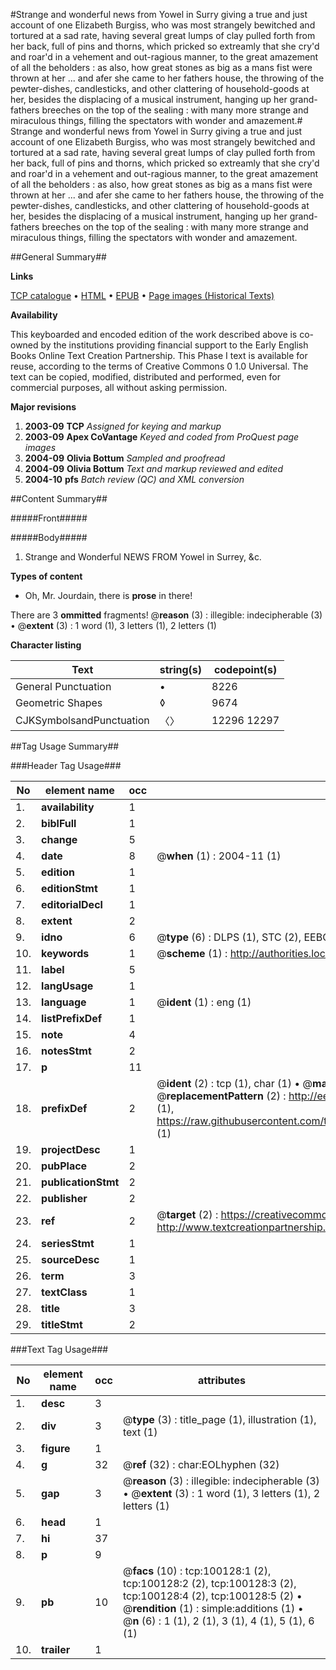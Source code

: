 #Strange and wonderful news from Yowel in Surry giving a true and just account of one Elizabeth Burgiss, who was most strangely bewitched and tortured at a sad rate, having several great lumps of clay pulled forth from her back, full of pins and thorns, which pricked so extreamly that she cry'd and roar'd in a vehement and out-ragious manner, to the great amazement of all the beholders : as also, how great stones as big as a mans fist were thrown at her ... and afer she came to her fathers house, the throwing of the pewter-dishes, candlesticks, and other clattering of household-goods at her, besides the displacing of a musical instrument, hanging up her grand-fathers breeches on the top of the sealing : with many more strange and miraculous things, filling the spectators with wonder and amazement.#
Strange and wonderful news from Yowel in Surry giving a true and just account of one Elizabeth Burgiss, who was most strangely bewitched and tortured at a sad rate, having several great lumps of clay pulled forth from her back, full of pins and thorns, which pricked so extreamly that she cry'd and roar'd in a vehement and out-ragious manner, to the great amazement of all the beholders : as also, how great stones as big as a mans fist were thrown at her ... and afer she came to her fathers house, the throwing of the pewter-dishes, candlesticks, and other clattering of household-goods at her, besides the displacing of a musical instrument, hanging up her grand-fathers breeches on the top of the sealing : with many more strange and miraculous things, filling the spectators with wonder and amazement.

##General Summary##

**Links**

[TCP catalogue](http://www.ota.ox.ac.uk/tcp/)  • 
[HTML](http://tei.it.ox.ac.uk/tcp/Texts-HTML/free/A61/A61766.html)  • 
[EPUB](http://tei.it.ox.ac.uk/tcp/Texts-EPUB/free/A61/A61766.epub) • 
[Page images (Historical Texts)](https://data.historicaltexts.jisc.ac.uk/view?pubId=eebo-13545884e&pageId=eebo-13545884e-100128-1)

**Availability**

This keyboarded and encoded edition of the
	       work described above is co-owned by the institutions
	       providing financial support to the Early English Books
	       Online Text Creation Partnership. This Phase I text is
	       available for reuse, according to the terms of Creative
	       Commons 0 1.0 Universal. The text can be copied,
	       modified, distributed and performed, even for
	       commercial purposes, all without asking permission.

**Major revisions**

1. __2003-09__ __TCP__ *Assigned for keying and markup*
1. __2003-09__ __Apex CoVantage__ *Keyed and coded from ProQuest page images*
1. __2004-09__ __Olivia Bottum__ *Sampled and proofread*
1. __2004-09__ __Olivia Bottum__ *Text and markup reviewed and edited*
1. __2004-10__ __pfs__ *Batch review (QC) and XML conversion*

##Content Summary##

#####Front#####

#####Body#####

1. Strange and Wonderful NEWS FROM Yowel in Surrey, &c.

**Types of content**

  * Oh, Mr. Jourdain, there is **prose** in there!

There are 3 **ommitted** fragments! 
 @__reason__ (3) : illegible: indecipherable (3)  •  @__extent__ (3) : 1 word (1), 3 letters (1), 2 letters (1)

**Character listing**


|Text|string(s)|codepoint(s)|
|---|---|---|
|General Punctuation|•|8226|
|Geometric Shapes|◊|9674|
|CJKSymbolsandPunctuation|〈〉|12296 12297|

##Tag Usage Summary##

###Header Tag Usage###

|No|element name|occ|attributes|
|---|---|---|---|
|1.|__availability__|1||
|2.|__biblFull__|1||
|3.|__change__|5||
|4.|__date__|8| @__when__ (1) : 2004-11 (1)|
|5.|__edition__|1||
|6.|__editionStmt__|1||
|7.|__editorialDecl__|1||
|8.|__extent__|2||
|9.|__idno__|6| @__type__ (6) : DLPS (1), STC (2), EEBO-CITATION (1), OCLC (1), VID (1)|
|10.|__keywords__|1| @__scheme__ (1) : http://authorities.loc.gov/ (1)|
|11.|__label__|5||
|12.|__langUsage__|1||
|13.|__language__|1| @__ident__ (1) : eng (1)|
|14.|__listPrefixDef__|1||
|15.|__note__|4||
|16.|__notesStmt__|2||
|17.|__p__|11||
|18.|__prefixDef__|2| @__ident__ (2) : tcp (1), char (1)  •  @__matchPattern__ (2) : ([0-9\-]+):([0-9IVX]+) (1), (.+) (1)  •  @__replacementPattern__ (2) : http://eebo.chadwyck.com/downloadtiff?vid=$1&page=$2 (1), https://raw.githubusercontent.com/textcreationpartnership/Texts/master/tcpchars.xml#$1 (1)|
|19.|__projectDesc__|1||
|20.|__pubPlace__|2||
|21.|__publicationStmt__|2||
|22.|__publisher__|2||
|23.|__ref__|2| @__target__ (2) : https://creativecommons.org/publicdomain/zero/1.0/ (1), http://www.textcreationpartnership.org/docs/. (1)|
|24.|__seriesStmt__|1||
|25.|__sourceDesc__|1||
|26.|__term__|3||
|27.|__textClass__|1||
|28.|__title__|3||
|29.|__titleStmt__|2||


###Text Tag Usage###

|No|element name|occ|attributes|
|---|---|---|---|
|1.|__desc__|3||
|2.|__div__|3| @__type__ (3) : title_page (1), illustration (1), text (1)|
|3.|__figure__|1||
|4.|__g__|32| @__ref__ (32) : char:EOLhyphen (32)|
|5.|__gap__|3| @__reason__ (3) : illegible: indecipherable (3)  •  @__extent__ (3) : 1 word (1), 3 letters (1), 2 letters (1)|
|6.|__head__|1||
|7.|__hi__|37||
|8.|__p__|9||
|9.|__pb__|10| @__facs__ (10) : tcp:100128:1 (2), tcp:100128:2 (2), tcp:100128:3 (2), tcp:100128:4 (2), tcp:100128:5 (2)  •  @__rendition__ (1) : simple:additions (1)  •  @__n__ (6) : 1 (1), 2 (1), 3 (1), 4 (1), 5 (1), 6 (1)|
|10.|__trailer__|1||
